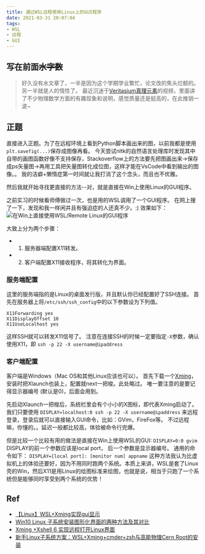 ```yaml
---
title: 通过WSL远程使用Linux上的GUI程序
date: 2021-03-31 20:07:04
tags: 
- WSL
- 远程
- GUI
---
```


## 写在前面~~水字数~~
> 好久没有水文章了，一半是因为这个学期学业繁忙，论文改的焦头烂额的。另一半就是人的惰性了。
最近沉迷于[Veritasium真理元素](https://space.bilibili.com/94742590?from=search&seid=18253544675360496862)的视频，里面讲了不少物理数学方面的有趣现象和说明，感觉质量还是挺高的，在此推销一波~

## 正题
直接进入正题。为了在远程环境上看到Python脚本画出来的图，以前我都是使用`plt.savefig(...)`保存成图像再看。
今天尝试nltk的自然语言处理库时发现其中自带的画图函数好像不支持保存，Stackoverflow上的方法要先把图画出来->保存成ps矢量图->再用工具把矢量图转化成位图，这样才能在VsCode中看到输出的图像。。
我的洁癖+懒惰症第一时间就让我打消了这个念头，而且也不优雅。

然后我就开始寻找更直接的方法--对，就是直接在Win上使用Linux的GUI程序。

之前实习的时候看师傅做过一次，也是用的WSL调用了一个GUI程序。
在网上搜了一下，发现和我一样闲并且有强迫症的人还真不少。:)
效果如下：
![在Win上直接使用WSL/Remote Linux的GUI程序](WSL_GUI.png)

大致上分为两个步骤：
- 1. 服务器端配置X11转发。
- 2. 客户端配置X11接收程序，将其转化为界面。

### 服务端配置
这里的服务端指的是Linux的桌面发行版，并且默认你已经配置好了SSH连接。
首先在服务器上将`/etc/ssh/ssh_config`中的以下参数设为下列值。
```
X11Forwarding yes
X11DisplayOffset 10
X11UseLocalhost yes
```
这样SSH就可以转发X11信号了。
注意在连接SSH的时候一定要指定`-X`参数，确认使用X11，即
`ssh -p 22 -X username@ipaddress`

### 客户端配置
客户端是Windows（Mac OS和其他Linux应该也可以）。
首先下载一个[Xming](http://www.straightrunning.com/XmingNote)，安装时把Xlaunch也装上，配置就next一把梭。此处略过。
唯一要注意的是要记得显示器编号 (默认是0)，后面会用到。

先启动Xlaunch一把梭后，系统栏里会有个小小的X图标，即代表Xming启动了。
我们只要使用
`DISPLAY=localhost:0 ssh -p 22 -X username@ipaddress`
来远程登录，登录后就可以直接输入GUI命令，比如：GVim，FireFox等。
不过远程嘛，你懂的。。延迟一般都比较高，体验被命令行完爆。

但是比较一个比较有用的做法是直接在Win上使用WSL的GUI:
`DISPLAY=0:0 gvim`
DISPLAY的前一个参数应该是local port， 后一个参数是显示器编号。
通用的命令如下：
`DISPLAY=[local port]: [monitor num] appname`
这种方法我认为比虚拟机上的体验还要好，因为不用同时跑两个系统。本质上来讲，WSL是套了Linux壳的Win，然后X11是用Linux的绘图标准来绘图，也就是说，相当于只跑了一个系统但是能够同时享受到两个系统的优势！


## Ref
- [【Linux】WSL+Xming实现gui显示](https://www.rehtt.com/index.php/archives/145/)
- [Win10 Linux 子系统安装图形化界面的两种方法及其对比](https://www.ithome.com/html/win10/353700.htm)
- [Xming +Xshell 6 实现远程打开Linux界面](https://blog.csdn.net/akuoma/article/details/82182913)
- [新手Linux子系统方案：WSL+Xming+cmder+zsh与高能物理Cern Root的安装](https://zhuanlan.zhihu.com/p/81622442)